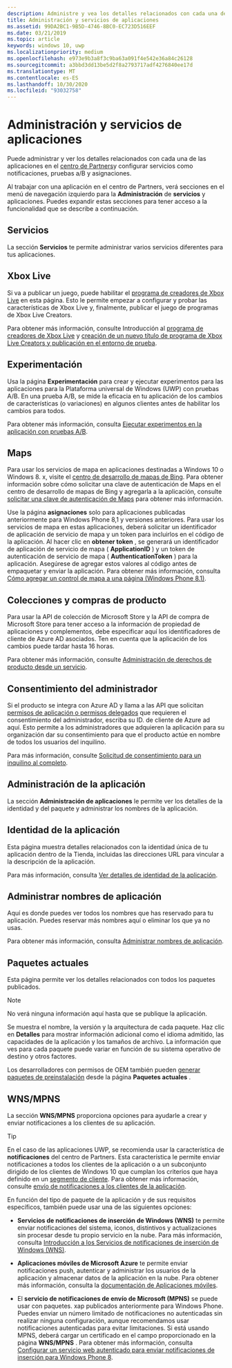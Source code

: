 ```yaml
---
description: Administre y vea los detalles relacionados con cada una de las aplicaciones en el centro de Partners y configure servicios como pruebas y asignaciones A/B.
title: Administración y servicios de aplicaciones
ms.assetid: 99DA2BC1-9B5D-4746-8BC0-EC723D516EEF
ms.date: 03/21/2019
ms.topic: article
keywords: windows 10, uwp
ms.localizationpriority: medium
ms.openlocfilehash: e973e9b3a8f3c9ba63a091f4e542e36a84c26128
ms.sourcegitcommit: a3bbd3dd13be5d2f8a2793717adf4276840ee17d
ms.translationtype: MT
ms.contentlocale: es-ES
ms.lasthandoff: 10/30/2020
ms.locfileid: "93032758"
---
```

# <a name="app-management-and-services"></a>Administración y servicios de aplicaciones

Puede administrar y ver los detalles relacionados con cada una de las aplicaciones en el [centro de Partners](https://partner.microsoft.com/dashboard)y configurar servicios como notificaciones, pruebas a/B y asignaciones.

Al trabajar con una aplicación en el centro de Partners, verá secciones en el menú de navegación izquierdo para la **Administración** de **servicios** y aplicaciones. Puedes expandir estas secciones para tener acceso a la funcionalidad que se describe a continuación.

## <a name="services"></a>Servicios

La sección **Servicios** te permite administrar varios servicios diferentes para tus aplicaciones.

## <a name="xbox-live"></a>Xbox Live

Si va a publicar un juego, puede habilitar el [programa de creadores de Xbox Live](https://www.xbox.com/developers/creators-program) en esta página. Esto le permite empezar a configurar y probar las características de Xbox Live y, finalmente, publicar el juego de programas de Xbox Live Creators.

Para obtener más información, consulte Introducción al [programa de creadores de Xbox Live](/gaming/xbox-live/get-started-with-creators/get-started-with-xbox-live-creators) y [creación de un nuevo título de programa de Xbox Live Creators y publicación en el entorno de prueba](/gaming/xbox-live/get-started-with-creators/create-and-test-a-new-creators-title).

## <a name="experimentation"></a>Experimentación

Usa la página **Experimentación** para crear y ejecutar experimentos para las aplicaciones para la Plataforma universal de Windows (UWP) con pruebas A/B. En una prueba A/B, se mide la eficacia en tu aplicación de los cambios de características (o variaciones) en algunos clientes antes de habilitar los cambios para todos.

Para obtener más información, consulta [Ejecutar experimentos en la aplicación con pruebas A/B](../monetize/run-app-experiments-with-a-b-testing.md).

## <a name="maps"></a>Maps

Para usar los servicios de mapa en aplicaciones destinadas a Windows 10 o Windows 8. x, visite el [centro de desarrollo de mapas de Bing](https://www.bingmapsportal.com/). Para obtener información sobre cómo solicitar una clave de autenticación de Maps en el centro de desarrollo de mapas de Bing y agregarla a la aplicación, consulte [solicitar una clave de autenticación de Maps](../maps-and-location/authentication-key.md) para obtener más información. 

Use la página **asignaciones** solo para aplicaciones publicadas anteriormente para Windows Phone 8,1 y versiones anteriores. Para usar los servicios de mapa en estas aplicaciones, deberá solicitar un identificador de aplicación de servicio de mapa y un token para incluirlos en el código de la aplicación. Al hacer clic en **obtener token** , se generará un identificador de aplicación de servicio de mapa ( **ApplicationID** ) y un token de autenticación de servicio de mapa ( **AuthenticationToken** ) para la aplicación. Asegúrese de agregar estos valores al código antes de empaquetar y enviar la aplicación. Para obtener más información, consulta [Cómo agregar un control de mapa a una página (Windows Phone 8.1)](/previous-versions/windows/apps/jj207033(v=vs.105)).

## <a name="product-collections-and-purchases"></a>Colecciones y compras de producto

Para usar la API de colección de Microsoft Store y la API de compra de Microsoft Store para tener acceso a la información de propiedad de aplicaciones y complementos, debe especificar aquí los identificadores de cliente de Azure AD asociados. Ten en cuenta que la aplicación de los cambios puede tardar hasta 16 horas.

Para obtener más información, consulte [Administración de derechos de producto desde un servicio](../monetize/view-and-grant-products-from-a-service.md).

## <a name="administrator-consent"></a>Consentimiento del administrador

Si el producto se integra con Azure AD y llama a las API que solicitan [permisos de aplicación o permisos delegados](/graph/permissions-reference) que requieren el consentimiento del administrador, escriba su ID. de cliente de Azure ad aquí. Esto permite a los administradores que adquieren la aplicación para su organización dar su consentimiento para que el producto actúe en nombre de todos los usuarios del inquilino.

Para más información, consulte [Solicitud de consentimiento para un inquilino al completo](/azure/active-directory/develop/v2-permissions-and-consent#requesting-consent-for-an-entire-tenant).

## <a name="app-management"></a>Administración de la aplicación

La sección **Administración de aplicaciones** le permite ver los detalles de la identidad y del paquete y administrar los nombres de la aplicación.

## <a name="app-identity"></a>Identidad de la aplicación

Esta página muestra detalles relacionados con la identidad única de tu aplicación dentro de la Tienda, incluidas las direcciones URL para vincular a la descripción de la aplicación.

Para más información, consulta [Ver detalles de identidad de la aplicación](view-app-identity-details.md).

## <a name="manage-app-names"></a>Administrar nombres de aplicación

Aquí es donde puedes ver todos los nombres que has reservado para tu aplicación. Puedes reservar más nombres aquí o eliminar los que ya no usas.

Para obtener más información, consulta [Administrar nombres de aplicación](manage-app-names.md).

## <a name="current-packages"></a>Paquetes actuales

Esta página permite ver los detalles relacionados con todos los paquetes publicados.

> [!NOTE]
> No verá ninguna información aquí hasta que se publique la aplicación.

Se muestra el nombre, la versión y la arquitectura de cada paquete. Haz clic en **Detalles** para mostrar información adicional como el idioma admitido, las capacidades de la aplicación y los tamaños de archivo. La información que ves para cada paquete puede variar en función de su sistema operativo de destino y otros factores. 

Los desarrolladores con permisos de OEM también pueden [generar paquetes de preinstalación](generate-preinstall-packages-for-oems.md) desde la página **Paquetes actuales** .

## <a name="wnsmpns"></a>WNS/MPNS

La sección **WNS/MPNS** proporciona opciones para ayudarle a crear y enviar notificaciones a los clientes de su aplicación. 

> [!TIP]
> En el caso de las aplicaciones UWP, se recomienda usar la característica de **notificaciones** del centro de Partners. Esta característica le permite enviar notificaciones a todos los clientes de la aplicación o a un subconjunto dirigido de los clientes de Windows 10 que cumplan los criterios que haya definido en un [segmento de cliente](create-customer-segments.md). Para obtener más información, consulte [envío de notificaciones a los clientes de la aplicación](send-push-notifications-to-your-apps-customers.md).

En función del tipo de paquete de la aplicación y de sus requisitos específicos, también puede usar una de las siguientes opciones: 

-   **Servicios de notificaciones de inserción de Windows (WNS)** te permite enviar notificaciones del sistema, iconos, distintivos y actualizaciones sin procesar desde tu propio servicio en la nube. Para más información, consulta [Introducción a los Servicios de notificaciones de inserción de Windows (WNS)](../design/shell/tiles-and-notifications/windows-push-notification-services--wns--overview.md).

-   **Aplicaciones móviles de Microsoft Azure** te permite enviar notificaciones push, autenticar y administrar los usuarios de la aplicación y almacenar datos de la aplicación en la nube. Para obtener más información, consulta la [documentación de Aplicaciones móviles](/azure/app-service-mobile/).

-   El **servicio de notificaciones de envío de Microsoft (MPNS)** se puede usar con paquetes. xap publicados anteriormente para Windows Phone. Puedes enviar un número limitado de notificaciones no autenticadas sin realizar ninguna configuración, aunque recomendamos usar notificaciones autenticadas para evitar limitaciones. Si está usando MPNS, deberá cargar un certificado en el campo proporcionado en la página **WNS/MPNS** . Para obtener más información, consulta [Configurar un servicio web autenticado para enviar notificaciones de inserción para Windows Phone 8](/previous-versions/windows/apps/ff941099(v=vs.105)).
 

 

